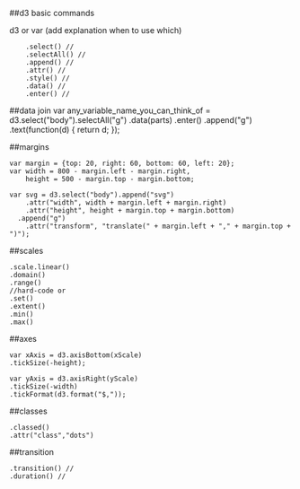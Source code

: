 ##d3 basic commands

d3 or var (add explanation when to use which)

        .select() //
        .selectAll() //
        .append() //
        .attr() //
        .style() //
        .data() //
        .enter() // 

##data join
    var any_variable_name_you_can_think_of = d3.select("body").selectAll("g")
          .data(parts)
        .enter()
          .append("g")
          .text(function(d) { return d; });
          
##margins

    var margin = {top: 20, right: 60, bottom: 60, left: 20};
    var width = 800 - margin.left - margin.right,
        height = 500 - margin.top - margin.bottom;

    var svg = d3.select("body").append("svg")
        .attr("width", width + margin.left + margin.right)
        .attr("height", height + margin.top + margin.bottom)
      .append("g")
        .attr("transform", "translate(" + margin.left + "," + margin.top + ")");


##scales

    .scale.linear()
    .domain()
    .range()
    //hard-code or 
    .set()
    .extent()
    .min()
    .max()

##axes 

    var xAxis = d3.axisBottom(xScale)
    .tickSize(-height);
    
    var yAxis = d3.axisRight(yScale)
    .tickSize(-width)
    .tickFormat(d3.format("$,"));

##classes

    .classed()
    .attr("class","dots")

##transition 

    .transition() // 
    .duration() // 

